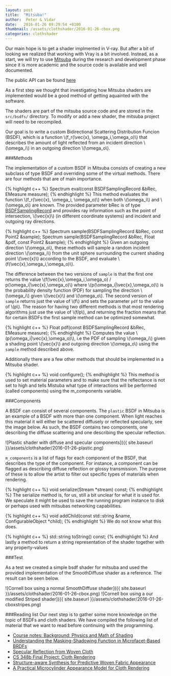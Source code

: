 ```yaml
---
layout: post
title:  "Mitsuba!"
author:  Peter & Vidar
date:   2016-01-26 09:29:54 +0100
thumbnail: /assets/clothshader/2016-01-26-cbox.png
categories: clothshader
---
```


Our main hope is to get a shader implmented in V-ray. But after a bit of looking  we realized that working with Vray is a bit involved.
Instead, as a start, we will try to use [Mitsuba][mitsuba] during the research and development phase since it is more academic and the source code is available and well documented.
<!--more-->

The public API can be found [here][mitsuba-api]

As a first step we thought that investigating how Mitsuba shaders are implemented would be a good method of getting aquainted with the software. 

The shaders are part of the mitsuba source code and are stored in the `src/bsdfs/` directory. To modify or add a new shader, the mitsuba project will need to be recompiled.

Our goal is to write a custom Bidirectional Scattering Distribution Funcion (BSDF), which is a function \\(f_r(\vec{x}, \omega_i,\omega_o)\\) that describes the amount of light reflected from an incident direction \\(\omega_i\\) in an outgoing direction \\(\omega_o\\).

###Methods

The implementation of a custom BSDF in Mitsuba consists of creating a new subclass of type BSDF and overriding some of the virtual methods. 
There are four methods that are of main importance. 

{% highlight c++ %}
Spectrum eval(const BSDFSamplingRecord &bRec, EMeasure measure);
{% endhighlight %}
This method evaluates the function \\(f_r(\vec{x}, \omega_i, \omega_o)\\) when both \\(\omega_i\\) and \\(\omega_o\\) are known. The provided parameter bRec is of type [BSDFSamplingRecord][BSDFSamplingRecord] and provides ray information such as the point of intersection, \\(\vec{x}\\) (in different coordinate systems) and incident and outgoing ray directions.

{% highlight c++ %}
Spectrum sample(BSDFSamplingRecord &bRec, const Point2 &sample);
Spectrum sample(BSDFSamplingRecord &bRec, Float &pdf, const Point2 &sample);
{% endhighlight %}
Given an outgoing direction \\(\omega_o\\), these methods will sample a random incident direction \\(\omega_i\\) from the unit sphere surrounding the current shading point \\(\vec{x}\\) according to the BSDF, and evaluate \\(f(\vec{x},\omega_i,\omega_o)\\).

The difference between the two versions of `sample` is that the first one returns the value \\(f(\vec{x},\omega_i,\omega_o) / p(\omega_i|\vec{x},\omega_o)\\) where \\(p(\omega_i|\vec{x},\omega_o)\\) is the probability density function (PDF) for sampling the direction \\(\omega_i\\) given \\(\vec{x}\\) and \\(\omega_o\\). The second version of `sample` returns just the value of \\(f\\) and sets the parameter `pdf` to the value of \\(p\\).
The reason for having two different methods is that most rendering algorithms just use the value of \\(f/p\\), and returning the fraction means that for certain BSDFs the first sample method can be optimized somewhat.

{% highlight c++ %}
Float pdf(const BSDFSamplingRecord &bRec, EMeasure measure);
{% endhighlight %}
Computes the value \\(p(\omega_i\|\vec{x},\omega_o)\\), i.e the PDF of sampling \\(\omega_i\\) given a shading point \\(\vec{x}\\) and outgoing direction \\(\omega_o\\) using the `sample` method described above.


Additionally there are a few other methods that should be implemented in a Mitsuba shader.

{% highlight c++ %}
void configure();
{% endhighlight %}
This method is used to set material parameters and to make sure that the reflectance is not set to high and tells Mistuba what type of interactions will be performed (called components) using the m_components variable.

###Components

A BSDF can consist of several components. The `plastic` BSDF in Mitsuba is an example of a BSDF with more than one component. When light reaches this material it will either be scattered diffusely or reflected specularly, see the image below. As such, the BSDF contains two components, one describing the diffuse scattering and one describing the specular reflection.

![Plastic shader with diffuse and specular components]({{ site.baseurl }}/assets/clothshader/2016-01-26-plastic.png)

`m_components` is a list of flags for each component of the BSDF, that describes the type of the component.
For instance, a component can be flagged as describing diffuse reflection or glossy transmission. The purpose of these is to allow the artist to filter out specific types of materials when rendering.

{% highlight c++ %}
void serialize(Stream *stream) const;
{% endhighlight %}
The serialize method is, for us, still a bit unclear for what it is used for. We speculate it might be used to save the running program instance to disk or perhaps used with mitsubas networking capabilities.

{% highlight c++ %}
void addChild(const std::string &name, ConfigurableObject *child);
{% endhighlight %}
We do not know what this does.

{% highlight c++ %}
std::string toString() const;
{% endhighlight %}
And lastly a method to return a string representation of the shader together with any property-values


###Test

As a test we created a simple bsdf shader for mitsuba and used the provided implementation of the SmoothDiffuse shader as a reference. The result can be seen below.

![Cornell box using a normal SmoothDiffuse shader]({{ site.baseurl }}/assets/clothshader/2016-01-26-cbox.png)
![Cornell box using a our modified Striped shader]({{ site.baseurl }}/assets/clothshader/2016-01-26-cboxstripes.png)

[mitsuba]: http://www.mitsuba-renderer.org/
[mitsuba-api]: http://www.mitsuba-renderer.org/api/
[BSDFSamplingRecord]: http://www.mitsuba-renderer.org/api/structmitsuba_1_1_b_s_d_f_sampling_record.html


###Reading list
Our next step is to gather some more knowledge on the topic of BSDFs and cloth shaders. We have compiled the following list of material that we want to read before continuing with the programming.

* [Course notes: Background: Physics and Math of Shading](http://blog.selfshadow.com/publications/s2013-shading-course/hoffman/s2013_pbs_physics_math_notes.pdf)
* [Understanding the Masking-Shadowing Function in Microfacet-Based BRDFs](https://hal.inria.fr/hal-00942452v1/document)
* [Specular Reflection from Woven Cloth](https://www.cs.cornell.edu/~srm/publications/TOG12-cloth.html)
* [CS 348b Final Project: Cloth Rendering](https://graphics.stanford.edu/wikis/cs348b-09/lfyg/Final_Project_Writeup)
* [Structure-aware Synthesis for Predictive Woven Fabric Appearance](https://www.mitsuba-renderer.org/~wenzel/papers/ctcloth-sg12.pdf)
* [A Practical Microcylinder Appearance Model for Cloth Rendering](http://graphics.ucsd.edu/~henrik/papers/practical_microcylinder_appearance_model_for_cloth_rendering.pdf)

